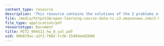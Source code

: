 ```yaml
---
content_type: resource
description: 'This resource contains the solutions of the 2 problems of homework 8. '
file: /media/https%3A/open-learning-course-data-rc.s3.amazonaws.com/2-094-finite-element-analysis-of-solids-and-fluids-ii-spring-2011/90b879aca2f2f082fc3615d94ee02b0d_MIT2_094S11_hw_8_sol.pdf
file_type: application/pdf
resourcetype: Document
title: MIT2_094S11_hw_8_sol.pdf
uid: 90b879ac-a2f2-f082-fc36-15d94ee02b0d
---
```

